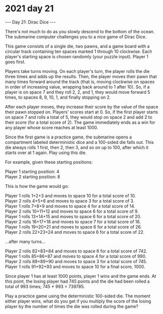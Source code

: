 # 2021 day 21

--- Day 21: Dirac Dice ---

There's not much to do as you slowly descend to the bottom of the ocean. The submarine computer challenges you to a nice game of Dirac Dice.



This game consists of a single die, two pawns, and a game board with a circular track containing ten spaces marked 1 through 10 clockwise. Each player's starting space is chosen randomly (your puzzle input). Player 1 goes first.



Players take turns moving. On each player's turn, the player rolls the die three times and adds up the results. Then, the player moves their pawn that many times forward around the track (that is, moving clockwise on spaces in order of increasing value, wrapping back around to 1 after 10). So, if a player is on space 7 and they roll 2, 2, and 1, they would move forward 5 times, to spaces 8, 9, 10, 1, and finally stopping on 2.



After each player moves, they increase their score by the value of the space their pawn stopped on. Players' scores start at 0. So, if the first player starts on space 7 and rolls a total of 5, they would stop on space 2 and add 2 to their score (for a total score of 2). The game immediately ends as a win for any player whose score reaches at least 1000.



Since the first game is a practice game, the submarine opens a compartment labeled deterministic dice and a 100-sided die falls out. This die always rolls 1 first, then 2, then 3, and so on up to 100, after which it starts over at 1 again. Play using this die.



For example, given these starting positions:



Player 1 starting position: 4\
Player 2 starting position: 8



This is how the game would go:



Player 1 rolls 1+2+3 and moves to space 10 for a total score of 10.\
Player 2 rolls 4+5+6 and moves to space 3 for a total score of 3.\
Player 1 rolls 7+8+9 and moves to space 4 for a total score of 14.\
Player 2 rolls 10+11+12 and moves to space 6 for a total score of 9.\
Player 1 rolls 13+14+15 and moves to space 6 for a total score of 20.\
Player 2 rolls 16+17+18 and moves to space 7 for a total score of 16.\
Player 1 rolls 19+20+21 and moves to space 6 for a total score of 26.\
Player 2 rolls 22+23+24 and moves to space 6 for a total score of 22.



...after many turns...



Player 2 rolls 82+83+84 and moves to space 6 for a total score of 742.\
Player 1 rolls 85+86+87 and moves to space 4 for a total score of 990.\
Player 2 rolls 88+89+90 and moves to space 3 for a total score of 745.\
Player 1 rolls 91+92+93 and moves to space 10 for a final score, 1000.



Since player 1 has at least 1000 points, player 1 wins and the game ends. At this point, the losing player had 745 points and the die had been rolled a total of 993 times; 745 * 993 = 739785.



Play a practice game using the deterministic 100-sided die. The moment either player wins, what do you get if you multiply the score of the losing player by the number of times the die was rolled during the game?



